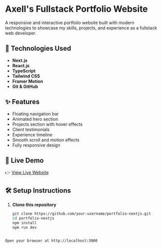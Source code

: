 # Axell's Fullstack Portfolio Website

A responsive and interactive portfolio website built with modern technologies to showcase my skills, projects, and experience as a fullstack web developer.

## 🔧 Technologies Used

- **Next.js**
- **React.js**
- **TypeScript**
- **Tailwind CSS**
- **Framer Motion**
- **Git & GitHub**

## ✨ Features

- Floating navigation bar
- Animated hero section
- Projects section with hover effects
- Client testimonials
- Experience timeline
- Smooth scroll and motion effects
- Fully responsive design

## 🚀 Live Demo

👉 [View Live Website](https://your-deployment-link.vercel.app)

## 🛠️ Setup Instructions

1. **Clone this repository**
   ```bash
   git clone https://github.com/your-username/portfolio-nextjs.git
   cd portfolio-nextjs
   npm install
   npm run dev
  ```

Open your browser at http://localhost:3000
